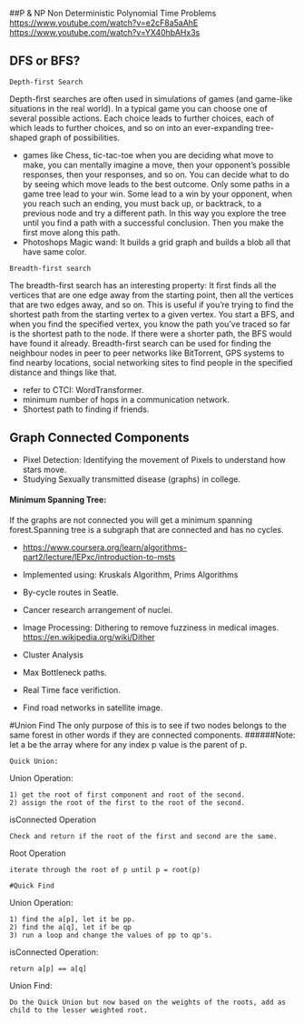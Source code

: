 ##P & NP 
Non Deterministic Polynomial Time Problems
https://www.youtube.com/watch?v=e2cF8a5aAhE
https://www.youtube.com/watch?v=YX40hbAHx3s

## DFS or BFS? 
```
Depth-first Search
```
Depth-first searches are often used in simulations of games (and game-like situations in the real world). In a typical game you can choose one of several possible actions. Each choice leads to further choices, each of which leads to further choices, and so on into an ever-expanding tree-shaped graph of possibilities.
+ games like Chess, tic-tac-toe when you are deciding what move to make, you can mentally imagine a move, then your opponent’s possible responses, then your responses, and so on. You can decide what to do by seeing which move leads to the best outcome.
Only some paths in a game tree lead to your win. Some lead to a win by your opponent, when you reach such an ending, you must back up, or backtrack, to a previous node and try a different path. In this way you explore the tree until you find a path with a successful conclusion. Then you make the first move along this path.
+ Photoshops Magic wand: It builds a grid graph and builds a blob all that have same color.
```
Breadth-first search
```
The breadth-first search has an interesting property: It first finds all the vertices that are one edge away from the starting point, then all the vertices that are two edges away, and so on. This is useful if you’re trying to find the shortest path from the starting vertex to a given vertex. You start a BFS, and when you find the specified vertex, you know the path you’ve traced so far is the shortest path to the node. If there were a shorter path, the BFS would have found it already.
Breadth-first search can be used for finding the neighbour nodes in peer to peer networks like BitTorrent, GPS systems to find nearby locations, social networking sites to find people in the specified distance and things like that.
+ refer to CTCI: WordTransformer.
+ minimum number of hops in a communication network.
+ Shortest path to finding if friends.


## Graph Connected Components 
+ Pixel Detection: Identifying the movement of Pixels to understand how stars move.
+ Studying Sexually transmitted disease (graphs) in college.
#### Minimum Spanning Tree:
If the graphs are not connected you will get a minimum spanning forest.Spanning tree is a subgraph that are connected and has no cycles.
+ https://www.coursera.org/learn/algorithms-part2/lecture/lEPxc/introduction-to-msts

+ Implemented using: Kruskals Algorithm, Prims Algorithms
+ By-cycle routes in Seatle.
+ Cancer research arrangement of nuclei.
+ Image Processing: Dithering to remove fuzziness in medical images. https://en.wikipedia.org/wiki/Dither
+ Cluster Analysis
+ Max Bottleneck paths.
+ Real Time face verifiction.
+ Find road networks in satellite image.

#Union Find
The only purpose of this is to see if two nodes belongs to the same forest in other words if they are connected components.
######Note: let a be the array where for any index p value is the parent of p.
```
Quick Union: 
```
Union Operation:
```
1) get the root of first component and root of the second.
2) assign the root of the first to the root of the second.
```
isConnected Operation
```
Check and return if the root of the first and second are the same.
 ```
 Root Operation
 ```
 iterate through the root of p until p = root(p)
 
#Quick Find
```
Union Operation:
```
1) find the a[p], let it be pp. 
2) find the a[q], let if be qp
3) run a loop and change the values of pp to qp's.
```
isConnected Operation:
``` 
return a[p] == a[q]
```
Union Find:
```
Do the Quick Union but now based on the weights of the roots, add as child to the lesser weighted root.
